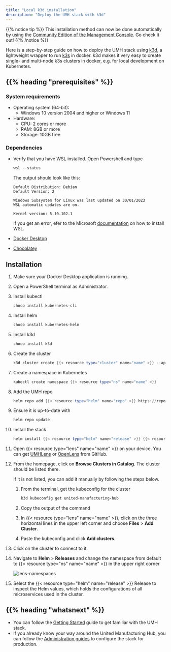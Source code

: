 ```yaml
---
title: "Local k3d installation"
description: "Deploy the UMH stack with k3d"
---
```


{{% notice tip %}}
This installation method can now be done automatically by using the [Community Edition of the Management Console](https://mgmt.docs.umh.app/). Go check it out!
{{% /notice %}}

Here is a step-by-step guide on how to deploy the UMH stack using
[k3d](https://k3d.io), a lightweight wrapper to run
[k3s](https://github.com/rancher/k3s) in docker. k3d makes it very easy to create
single- and multi-node k3s clusters in docker, e.g. for local development on
Kubernetes.

## {{% heading "prerequisites" %}}

### System requirements

- Operating system (64-bit):
  - Windows 10 version 2004 and higher or Windows 11
- Hardware:
  - CPU: 2 cores or more
  - RAM: 8GB or more
  - Storage: 10GB free

### Dependencies

- Verify that you have WSL installed. Open Powershell and type

  ```powershell
  wsl --status
  ```

  The output should look like this:

  ```none
  Default Distribution: Debian
  Default Version: 2

  Windows Subsystem for Linux was last updated on 30/01/2023
  WSL automatic updates are on.

  Kernel version: 5.10.102.1
  ```
  
  If you get an error, efer to the Microsoft
  [documentation](https://learn.microsoft.com/en-us/windows/wsl/install) on how
  to install WSL.
- [Docker Desktop](https://docs.docker.com/desktop/install/windows-install/#install-docker-desktop-on-windows)
- [Chocolatey](https://chocolatey.org/install#individual)

## Installation

1. Make sure your Docker Desktop application is running.
2. Open a PowerShell terminal as Administrator.
3. Install kubectl

   ```powershell
   choco install kubernetes-cli
   ```

4. Install helm

   ```powershell
   choco install kubernetes-helm
   ```

5. Install k3d

   ```powershell
   choco install k3d
    ```

6. Create the cluster

   ```powershell
   k3d cluster create {{< resource type="cluster" name="name" >}} --api-port 127.0.0.1:6443
   ```

7. Create a namespace in Kubernetes

   ```powershell
   kubectl create namespace {{< resource type="ns" name="name" >}}
   ```

8. Add the UMH repo

   ```powershell
   helm repo add {{< resource type="helm" name="repo" >}} https://repo.umh.app/
   ```

9. Ensure it is up-to-date with

   ```powershell
   helm repo update
   ```

10. Install the stack

    ```powershell
    helm install {{< resource type="helm" name="release" >}} {{< resource type="helm" name="repo" >}}/united-manufacturing-hub -n {{< resource type="ns" name="name" >}}
    ```

11. Open {{< resource type="lens" name="name" >}} on your device. You can get
    [UMHLens](https://github.com/united-manufacturing-hub/UMHLens) or
    [OpenLens](https://github.com/MuhammedKalkan/OpenLens) from GitHub.
12. From the homepage, click on **Browse Clusters in Catalog**. The cluster should
    be listed there.

    If it is not listed, you can add it manually by following the steps below.

    1. From the terminal, get the kubeconfig for the cluster

       ```powershell
       k3d kubeconfig get united-manufacturing-hub
       ```

    2. Copy the output of the command
    3. In {{< resource type="lens" name="name" >}}, click on the three horizontal
       lines in the upper left corner and choose **Files** > **Add Cluster**.
    4. Paste the kubeconfig and click **Add clusters**.
13. Click on the cluster to connect to it.
14. Navigate to **Helm** > **Releases** and change the namespace from default to
    {{< resource type="ns" name="name" >}} in the upper right corner

    ![lens-namespaces](/images/installation/local-k3d-installation/lens-namespaces.png)

15. Select the {{< resource type="helm" name="release" >}} Release to inspect the
    Helm values, which holds the configurations of all microservices used in the
    cluster.

## {{% heading "whatsnext" %}}

- You can follow the [Getting Started](https://learn.umh.app/getstarted) guide
  to get familiar with the UMH stack.
- If you already know your way around the United Manufacturing Hub, you can
  follow the [Administration guides](/docs/production-guide/administration/) to
  configure the stack for production.
